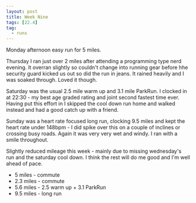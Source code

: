 ```yaml
---
layout: post
title: Week Nine
tags: [22.4]
tag:
  - runs
---
```


Monday afternoon easy run for 5 miles.

Thursday I ran just over 2 miles after attending a programming type nerd evening. It overran slightly so couldn't change into running gear before hhe security guard kicked us out so did the run in jeans. It rained heavily and I was soaked through. Loved it though.

Saturday was the usual 2.5 mile warm up and 3.1 mile ParkRun. I clocked in at 22:30 - my best age graded rating and joint second fastest time ever. Having put this effort in I skipped the cool down run home and walked instead and had a good catch up with a friend.

Sunday was a heart rate focused long run, clocking 9.5 miles and kept the heart rate under 148bpm - I did spike over this on a couple of inclines or crossing busy roads. Again it was very very wet and windy. I ran with a smile throughout.

Slightly reduced mileage this week - mainly due to missing wednesday's run and the saturday cool down. I think the rest will do me good and I'm well ahead of pace.

* 5 miles - commute
* 2.3 miles - commute
* 5.6 miles - 2.5 warm up + 3.1 ParkRun
* 9.5 miles - long run
